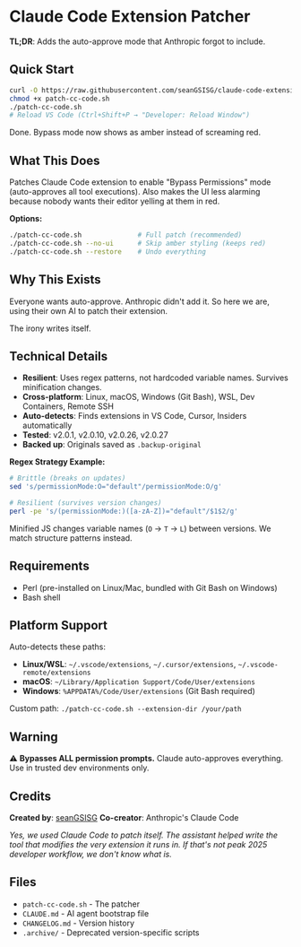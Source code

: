 # Claude Code Extension Patcher

**TL;DR**: Adds the auto-approve mode that Anthropic forgot to include.

## Quick Start

```bash
curl -O https://raw.githubusercontent.com/seanGSISG/claude-code-extension-patcher/main/patch-cc-code.sh
chmod +x patch-cc-code.sh
./patch-cc-code.sh
# Reload VS Code (Ctrl+Shift+P → "Developer: Reload Window")
```

Done. Bypass mode now shows as amber instead of screaming red.

## What This Does

Patches Claude Code extension to enable "Bypass Permissions" mode (auto-approves all tool executions). Also makes the UI less alarming because nobody wants their editor yelling at them in red.

**Options:**
```bash
./patch-cc-code.sh              # Full patch (recommended)
./patch-cc-code.sh --no-ui      # Skip amber styling (keeps red)
./patch-cc-code.sh --restore    # Undo everything
```

## Why This Exists

Everyone wants auto-approve. Anthropic didn't add it. So here we are, using their own AI to patch their extension.

The irony writes itself.

## Technical Details

- **Resilient**: Uses regex patterns, not hardcoded variable names. Survives minification changes.
- **Cross-platform**: Linux, macOS, Windows (Git Bash), WSL, Dev Containers, Remote SSH
- **Auto-detects**: Finds extensions in VS Code, Cursor, Insiders automatically
- **Tested**: v2.0.1, v2.0.10, v2.0.26, v2.0.27
- **Backed up**: Originals saved as `.backup-original`

**Regex Strategy Example:**
```bash
# Brittle (breaks on updates)
sed 's/permissionMode:O="default"/permissionMode:O/g'

# Resilient (survives version changes)
perl -pe 's/(permissionMode:)([a-zA-Z])="default"/$1$2/g'
```

Minified JS changes variable names (`O` → `T` → `L`) between versions. We match structure patterns instead.

## Requirements

- Perl (pre-installed on Linux/Mac, bundled with Git Bash on Windows)
- Bash shell

## Platform Support

Auto-detects these paths:
- **Linux/WSL**: `~/.vscode/extensions`, `~/.cursor/extensions`, `~/.vscode-remote/extensions`
- **macOS**: `~/Library/Application Support/Code/User/extensions`
- **Windows**: `%APPDATA%/Code/User/extensions` (Git Bash required)

Custom path: `./patch-cc-code.sh --extension-dir /your/path`

## Warning

⚠️ **Bypasses ALL permission prompts.** Claude auto-approves everything. Use in trusted dev environments only.

## Credits

**Created by**: [seanGSISG](https://github.com/seanGSISG)
**Co-creator**: Anthropic's Claude Code

*Yes, we used Claude Code to patch itself. The assistant helped write the tool that modifies the very extension it runs in. If that's not peak 2025 developer workflow, we don't know what is.*

## Files

- `patch-cc-code.sh` - The patcher
- `CLAUDE.md` - AI agent bootstrap file
- `CHANGELOG.md` - Version history
- `.archive/` - Deprecated version-specific scripts
